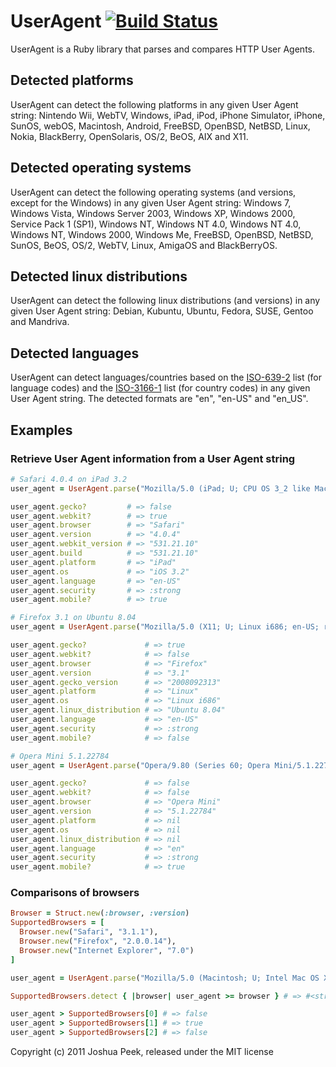 # UserAgent [![Build Status](https://secure.travis-ci.org/jilion/useragent.png?branch=master)](http://travis-ci.org/jilion/useragent)

UserAgent is a Ruby library that parses and compares HTTP User Agents.

## Detected platforms

UserAgent can detect the following platforms in any given User Agent string:
  Nintendo Wii, WebTV, Windows, iPad, iPod, iPhone Simulator, iPhone, SunOS, webOS, Macintosh, Android, FreeBSD, OpenBSD, NetBSD, Linux, Nokia, BlackBerry, OpenSolaris, OS/2, BeOS, AIX and X11.

## Detected operating systems

UserAgent can detect the following operating systems (and versions, except for the Windows) in any given User Agent string:
  Windows 7, Windows Vista, Windows Server 2003, Windows XP, Windows 2000, Service Pack 1 (SP1), Windows NT, Windows NT 4.0, Windows NT 4.0, Windows NT, Windows 2000, Windows Me, FreeBSD, OpenBSD, NetBSD, SunOS, BeOS, OS/2, WebTV, Linux, AmigaOS and BlackBerryOS.

## Detected linux distributions

UserAgent can detect the following linux distributions (and versions) in any given User Agent string:
  Debian, Kubuntu, Ubuntu, Fedora, SUSE, Gentoo and Mandriva.

## Detected languages

UserAgent can detect languages/countries based on the [ISO-639-2](http://www.loc.gov/standards/iso639-2/ISO-639-2_utf-8.txt) list (for language codes) and the [ISO-3166-1](http://www.iso.org/iso/list-en1-semic-3.txt) list (for country codes) in any given User Agent string. The detected formats are "en", "en-US" and "en_US".


## Examples

### Retrieve User Agent information from a User Agent string

```ruby
# Safari 4.0.4 on iPad 3.2
user_agent = UserAgent.parse("Mozilla/5.0 (iPad; U; CPU OS 3_2 like Mac OS X; en-us) AppleWebKit/531.21.10 (KHTML, like Gecko) Version/4.0.4 Mobile/7B367 Safari/531.21.10")

user_agent.gecko?         # => false
user_agent.webkit?        # => true
user_agent.browser        # => "Safari"
user_agent.version        # => "4.0.4"
user_agent.webkit_version # => "531.21.10"
user_agent.build          # => "531.21.10"
user_agent.platform       # => "iPad"
user_agent.os             # => "iOS 3.2"
user_agent.language       # => "en-US"
user_agent.security       # => :strong
user_agent.mobile?        # => true

# Firefox 3.1 on Ubuntu 8.04
user_agent = UserAgent.parse("Mozilla/5.0 (X11; U; Linux i686; en-US; rv:1.9.0.2) Gecko/2008092313 Ubuntu/8.04 (hardy) Firefox/3.1")

user_agent.gecko?             # => true
user_agent.webkit?            # => false
user_agent.browser            # => "Firefox"
user_agent.version            # => "3.1"
user_agent.gecko_version      # => "2008092313"
user_agent.platform           # => "Linux"
user_agent.os                 # => "Linux i686"
user_agent.linux_distribution # => "Ubuntu 8.04"
user_agent.language           # => "en-US"
user_agent.security           # => :strong
user_agent.mobile?            # => false

# Opera Mini 5.1.22784
user_agent = UserAgent.parse("Opera/9.80 (Series 60; Opera Mini/5.1.22784/22.394; U; en) Presto/2.5.25 Version/10.54")

user_agent.gecko?             # => false
user_agent.webkit?            # => false
user_agent.browser            # => "Opera Mini"
user_agent.version            # => "5.1.22784"
user_agent.platform           # => nil
user_agent.os                 # => nil
user_agent.linux_distribution # => nil
user_agent.language           # => "en"
user_agent.security           # => :strong
user_agent.mobile?            # => true
```

### Comparisons of browsers

```ruby
Browser = Struct.new(:browser, :version)
SupportedBrowsers = [
  Browser.new("Safari", "3.1.1"),
  Browser.new("Firefox", "2.0.0.14"),
  Browser.new("Internet Explorer", "7.0")
]

user_agent = UserAgent.parse("Mozilla/5.0 (Macintosh; U; Intel Mac OS X 10.6; en-US; rv:1.9.2.13) Gecko/20101203 Firefox/3.6.13")

SupportedBrowsers.detect { |browser| user_agent >= browser } # => #<struct Browser browser="Firefox", version="2.0.0.14">

user_agent > SupportedBrowsers[0] # => false
user_agent > SupportedBrowsers[1] # => true
user_agent > SupportedBrowsers[2] # => false
```

Copyright (c) 2011 Joshua Peek, released under the MIT license
